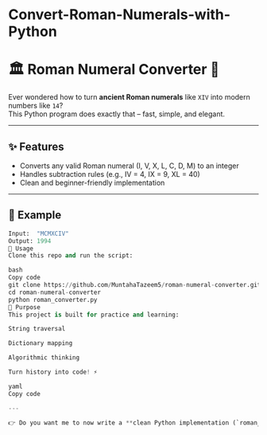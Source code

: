 # Convert-Roman-Numerals-with-Python
# 🏛️ Roman Numeral Converter 🔢

Ever wondered how to turn **ancient Roman numerals** like `XIV` into modern numbers like `14`?  
This Python program does exactly that – fast, simple, and elegant.

---

## ✨ Features
- Converts any valid Roman numeral (I, V, X, L, C, D, M) to an integer  
- Handles subtraction rules (e.g., IV = 4, IX = 9, XL = 40)  
- Clean and beginner-friendly implementation  

---

## 📖 Example
```python
Input:  "MCMXCIV"
Output: 1994
🚀 Usage
Clone this repo and run the script:

bash
Copy code
git clone https://github.com/MuntahaTazeem5/roman-numeral-converter.git
cd roman-numeral-converter
python roman_converter.py
🎯 Purpose
This project is built for practice and learning:

String traversal

Dictionary mapping

Algorithmic thinking

Turn history into code! ⚡

yaml
Copy code

---

👉 Do you want me to now write a **clean Python implementation (`roman_converter.py`)** to go along with this README, so the repo is fully ready?







